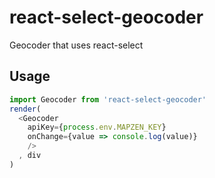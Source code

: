 # react-select-geocoder
Geocoder that uses react-select

## Usage

```js
import Geocoder from 'react-select-geocoder'
render(
  <Geocoder
    apiKey={process.env.MAPZEN_KEY}
    onChange={value => console.log(value)}
    />
  , div
)
```
